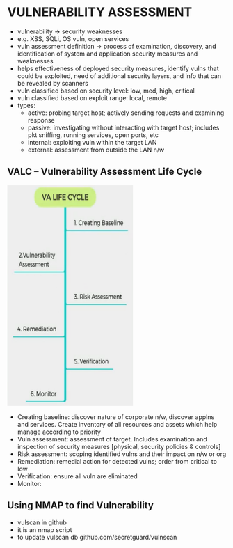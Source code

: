 # VULNERABILITY ASSESSMENT
- vulnerability -> security weaknesses
- e.g. XSS, SQLi, OS vuln, open services
- vuln assessment definition -> process of examination, discovery, and identification of system and application security measures and weaknesses
- helps effectiveness of deployed security measures, identify vulns that could be exploited, need of additional security layers, and info that can be revealed by scanners
- vuln classified based on security level:  low, med, high, critical
- vuln classified based on exploit range: local, remote
- types:
   - active: probing target host; actively sending requests and examining response
   - passive: investigating without interacting with target host; includes pkt sniffing, running services, open ports, etc
   - internal: exploiting vuln within the target LAN
   - external: assessment from outside the LAN n/w
## VALC – Vulnerability Assessment Life Cycle
![vulnerabilit assessment lifecycle](valc.png)  
- Creating baseline: discover nature of corporate n/w, discover applns and services.  Create inventory of all resources and assets which help manage according to priority
- Vuln assessment: assessment of target. Includes examination and inspection of security measures [physical, security policies & controls]
- Risk assessment: scoping identified vulns and their impact on n/w or org
- Remediation: remedial action for detected vulns; order from critical to low
- Verification: ensure all vuln are eliminated
- Monitor: 
## Using NMAP to find Vulnerability
- vulscan in github
- it is an nmap script
- to update vulscan db  github.com/secretguard/vulnscan